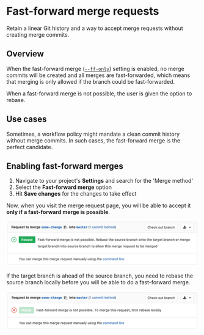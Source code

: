 # Fast-forward merge requests

Retain a linear Git history and a way to accept merge requests without
creating merge commits.

## Overview

When the fast-forward merge ([`--ff-only`][ffonly]) setting is enabled, no merge
commits will be created and all merges are fast-forwarded, which means that
merging is only allowed if the branch could be fast-forwarded.

When a fast-forward merge is not possible, the user is given the option to rebase.

## Use cases

Sometimes, a workflow policy might mandate a clean commit history without
merge commits. In such cases, the fast-forward merge is the perfect candidate.

## Enabling fast-forward merges

1. Navigate to your project's **Settings** and search for the 'Merge method'
1. Select the **Fast-forward merge** option
1. Hit **Save changes** for the changes to take effect

Now, when you visit the merge request page, you will be able to accept it
**only if a fast-forward merge is possible**.

![Fast forward merge request](img/ff_merge_rebase.png)

If the target branch is ahead of the source branch, you need to rebase the
source branch locally before you will be able to do a fast-forward merge.

![Fast forward merge rebase locally](img/ff_merge_rebase_locally.png)

[ffonly]: https://git-scm.com/docs/git-merge#git-merge---ff-only
